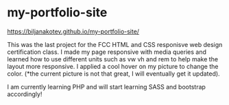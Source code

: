 # my-portfolio-site


https://biljanakotev.github.io/my-portfolio-site/

This was the last project for the FCC HTML and CSS responisve web design certification class. I made my page responsive with media queries and learned how to use different units such as vw vh and rem to help make the layout more responsive. I applied a cool hover on my picture to change the color.
(*the current picture is not that great, I will eventually get it updated). 

I am currently learning PHP and will start learning SASS and bootstrap accordingly!
